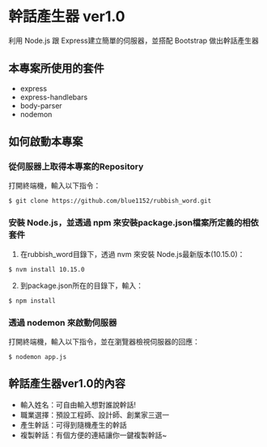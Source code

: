 # 幹話產生器 ver1.0

利用 Node.js 跟 Express建立簡單的伺服器，並搭配 Bootstrap 做出幹話產生器

## 本專案所使用的套件

* express
* express-handlebars
* body-parser
* nodemon

## 如何啟動本專案

### 從伺服器上取得本專案的Repository

打開終端機，輸入以下指令：
```
$ git clone https://github.com/blue1152/rubbish_word.git
```

### 安裝 Node.js，並透過 npm 來安裝package.json檔案所定義的相依套件

1. 在rubbish_word目錄下，透過 nvm 來安裝 Node.js最新版本(10.15.0)：
```
$ nvm install 10.15.0
```

2. 到package.json所在的目錄下，輸入：
```
$ npm install
```

### 透過 nodemon 來啟動伺服器

打開終端機，輸入以下指令，並在瀏覽器檢視伺服器的回應：
```
$ nodemon app.js
```

## 幹話產生器ver1.0的內容

* 輸入姓名：可自由輸入想對誰說幹話!
* 職業選擇：預設工程師、設計師、創業家三選一
* 產生幹話：可得到隨機產生的幹話
* 複製幹話：有個方便的連結讓你一鍵複製幹話~


